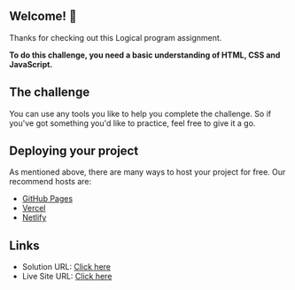 ## Welcome! 👋

Thanks for checking out this Logical program assignment.

**To do this challenge, you need a basic understanding of HTML, CSS and JavaScript.**

## The challenge

You can use any tools you like to help you complete the challenge. So if you've got something you'd like to practice, feel free to give it a go.


## Deploying your project

As mentioned above, there are many ways to host your project for free. Our recommend hosts are:

- [GitHub Pages](https://pages.github.com/)
- [Vercel](https://vercel.com/)
- [Netlify](https://www.netlify.com/)

## Links 

- Solution URL: [Click here](https://github.com/rahulvr29/JS-Assessment---2)
- Live Site URL: [Click here](https://js-assessment-2.vercel.app/)